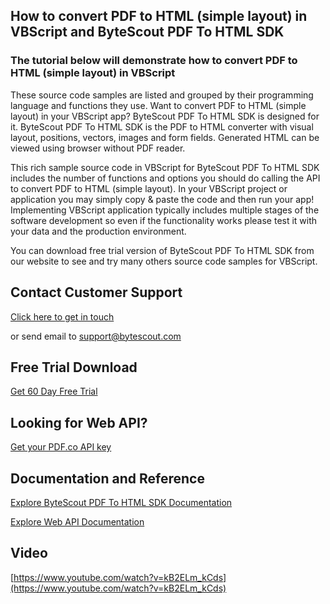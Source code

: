 ## How to convert PDF to HTML (simple layout) in VBScript and ByteScout PDF To HTML SDK

### The tutorial below will demonstrate how to convert PDF to HTML (simple layout) in VBScript

These source code samples are listed and grouped by their programming language and functions they use. Want to convert PDF to HTML (simple layout) in your VBScript app? ByteScout PDF To HTML SDK is designed for it. ByteScout PDF To HTML SDK is the PDF to HTML converter with visual layout, positions, vectors, images and form fields. Generated HTML can be viewed using browser without PDF reader.

This rich sample source code in VBScript for ByteScout PDF To HTML SDK includes the number of functions and options you should do calling the API to convert PDF to HTML (simple layout). In your VBScript project or application you may simply copy & paste the code and then run your app! Implementing VBScript application typically includes multiple stages of the software development so even if the functionality works please test it with your data and the production environment.

You can download free trial version of ByteScout PDF To HTML SDK from our website to see and try many others source code samples for VBScript.

## Contact Customer Support

[Click here to get in touch](https://bytescout.zendesk.com/hc/en-us/requests/new?subject=ByteScout%20PDF%20To%20HTML%20SDK%20Question)

or send email to [support@bytescout.com](mailto:support@bytescout.com?subject=ByteScout%20PDF%20To%20HTML%20SDK%20Question) 

## Free Trial Download

[Get 60 Day Free Trial](https://bytescout.com/download/web-installer?utm_source=github-readme)

## Looking for Web API? 

[Get your PDF.co API key](https://pdf.co/documentation/api?utm_source=github-readme)

## Documentation and Reference

[Explore ByteScout PDF To HTML SDK Documentation](https://bytescout.com/documentation/index.html?utm_source=github-readme)

[Explore Web API Documentation](https://pdf.co/documentation/api?utm_source=github-readme)

## Video

[https://www.youtube.com/watch?v=kB2ELm_kCds](https://www.youtube.com/watch?v=kB2ELm_kCds)